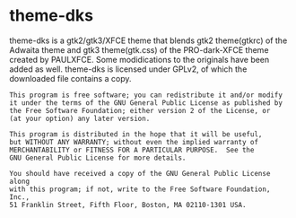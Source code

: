 # theme-dks

theme-dks is a gtk2/gtk3/XFCE theme that blends gtk2 theme(gtkrc) of the Adwaita theme 
and gtk3 theme(gtk.css) of the PRO-dark-XFCE theme created by PAULXFCE. 
Some modidications to the originals have been added as well.
theme-dks is licensed under GPLv2, of which the downloaded file contains a copy.

    This program is free software; you can redistribute it and/or modify
    it under the terms of the GNU General Public License as published by
    the Free Software Foundation; either version 2 of the License, or
    (at your option) any later version.

    This program is distributed in the hope that it will be useful,
    but WITHOUT ANY WARRANTY; without even the implied warranty of
    MERCHANTABILITY or FITNESS FOR A PARTICULAR PURPOSE.  See the
    GNU General Public License for more details.

    You should have received a copy of the GNU General Public License along
    with this program; if not, write to the Free Software Foundation, Inc.,
    51 Franklin Street, Fifth Floor, Boston, MA 02110-1301 USA.
